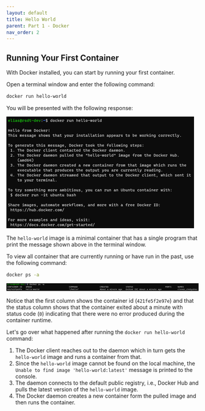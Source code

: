 ```yaml
---
layout: default
title: Hello World
parent: Part 1 - Docker
nav_order: 2
---
```


## Running Your First Container

With Docker installed, you can start by running your first container.  

Open a terminal window and enter the following command:  

```bash
docker run hello-world
```

You will be presented with the following response:  

![Docker Hello World](assets/img/docker-hello-world.png)

The `hello-world` image is a minimal container that has a single program that print the message shown above in the terminal window.  

To view all container that are currently running or have run in the past, use the following command:  

```bash
docker ps -a
```

![Docker list processes](assets/img/ps-a.png)

Notice that the first column shows the container id (`421fe5f2e97e`) and that the status column shows that the container exited about a minute with status code (`0`) indicating that there were no error produced during the container runtime.  

Let's go over what happened after running the `docker run hello-world` command:  

1. The Docker client reaches out to the daemon which in turn gets the `hello-world` image and runs a container from that.  
2. Since the `hello-world` image cannot be found on the local machine, the `Unable to find image 'hello-world:latest'` message is printed to the console.  
3. The daemon connects to the default public registry, i.e., Docker Hub and pulls the latest version of the `hello-world` image.  
4. The Docker daemon creates a new container form the pulled image and then runs the container.  
